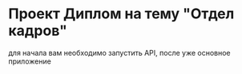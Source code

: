 # Проект Диплом на тему "Отдел кадров"

для начала вам необходимо запустить API, после уже основное приложение
